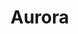 <!--
  Copyright 2023 Datastrato Pvt Ltd.
  This software is licensed under the Apache License version 2.
-->

# Aurora
